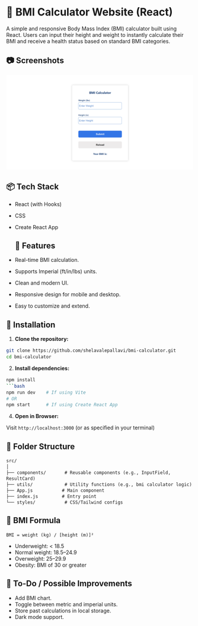 # 🧮 BMI Calculator Website (React)

A simple and responsive Body Mass Index (BMI) calculator built using React. Users can input their height and weight to instantly calculate their BMI and receive a health status based on standard BMI categories.



## 📷 Screenshots

![BMI Calculator Screenshot](public/dashboard.png)

## 📦 Tech Stack

- React (with Hooks)
- CSS 
- Create React App

  

  ## 🚀 Features

- Real-time BMI calculation.
- Supports Imperial (ft/in/lbs) units.
- Clean and modern UI.
- Responsive design for mobile and desktop.
- Easy to customize and extend.


## 🔧 Installation

1. **Clone the repository:**

```bash
git clone https://github.com/shelavalepallavi/bmi-calculator.git
cd bmi-calculator
```

2. **Install dependencies:**

```bash
npm install
```bash
npm run dev    # If using Vite
# OR
npm start      # If using Create React App
```

4. **Open in Browser:**

Visit `http://localhost:3000` (or as specified in your terminal)

## 📁 Folder Structure

```
src/
│
├── components/       # Reusable components (e.g., InputField, ResultCard)
├── utils/            # Utility functions (e.g., bmi calculator logic)
├── App.js           # Main component
├── index.js         # Entry point
└── styles/           # CSS/Tailwind configs
```

## 🧠 BMI Formula

```
BMI = weight (kg) / [height (m)]²
```

- Underweight: < 18.5  
- Normal weight: 18.5–24.9  
- Overweight: 25–29.9  
- Obesity: BMI of 30 or greater

## 📌 To-Do / Possible Improvements

- Add BMI chart.
- Toggle between metric and imperial units.
- Store past calculations in local storage.
- Dark mode support.

